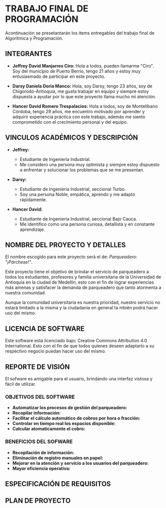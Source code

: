 # TRABAJO FINAL DE PROGRAMACIÓN

Acontinuación se presetantarán los items entregables del trabajo final de Algoritmica y Programación. 

## INTEGRANTES

- **Jeffrey David Manjarres Ciro:** Hola a todos, pueden llamarme "Ciro". Soy del municipio de Puerto Berrío, tengo 21 años y estoy muy entusiasmado de participar en este proyecto.

- **Darsy Daniela Doria Manco:** Hola, soy Darsy, tengo 23 años, soy de Chigorodó-Antioquia, me gusta trabajar en equipo y siempre estoy dispuesta a ayudar por lo que este proyecto llama mucho mi atención.

- **Hancer David Romero Trespalacios:** Hola a todos, soy de Montelíbano Córdoba, tengo 29 años, me encuentro motivado por aprender y adquirir experiencia práctica con este trabajo, además me siento comprometido con el crecimiento personal y del equipo. 

## VINCULOS ACADÉMICOS Y DESCRIPCIÓN

- **Jeffrey:**
  - Estudiante de Ingeniería Industrial.
  - Me considero una persona muy optimista y siempre estoy dispuesto a enfrentar y solucionar los problemas que se me presentan.

- **Darsy:**
  - Estudiante de Ingeniería Industrial, seccional Turbo.
  - Soy una persona Noble, empática, aprendo y me adapto rápidamente.

- **Hancer David:**
  - Estudiante de Ingeniería Industrial, seccional Bajo Cauca. 
  - Me identifico como una persona curiosa, detallista y en constante aprendizaje.  

## NOMBRE DEL PROYECTO Y DETALLES

El nombre escogido para este proyecto será el de: *Parqueadero: "¡Párchese!"*.

Este proyecto tiene el objetivo de brindar el servicio de parqueadero a todos los estudiantes, profesores y familia universitaria de la Universidad de Antioquia en la ciudad de Medellín, esto con el fin de lograr experiencias más amenas y satisfacer la demanda de parqueadero que tanto atormenta a nuestra comunidad. 

Aunque la comunidad universitaria es nuestra prioridad, nuestro servicio no estará limitado a la misma y la ciudadania en general ta
mbién podrá hacer uso del mismo.

## LICENCIA DE SOFTWARE

Este software está licenciado bajo: Creative Commons Attribution 4.0 International. 
Esto con el fin de que todos quienes deseen adaptarlo a su respectivo negocio puedan hacer uso del mismo.

## REPORTE DE VISIÓN

El sofware es amigable para el usuario, brindando una interfaz vistosa y fácil de utilizar. 

### OBJETIVOS DEL SOFTWARE

  - **Automatizar los procesos de gestión del parqueadero:**
  - **Recopilar información:**
  - **Facilitar el cálculo automático de cobros por hora o fracción:**
  - **Controlar en tiempo real los espacios disponible:**
  - **Calcular atomaticamente el cobro:**
 

### BENEFICIOS DEL SOFWARE

  - **Recopilación de información:**
  - **Eliminación de registro manuales en papel:**
  - **Mejorar en la atención y servicio a los usuarios del parqueadero:**
  - **Mayor eficiencia operativa:**

## ESPECIFICACIÓN DE REQUISITOS

## PLAN DE PROYECTO
